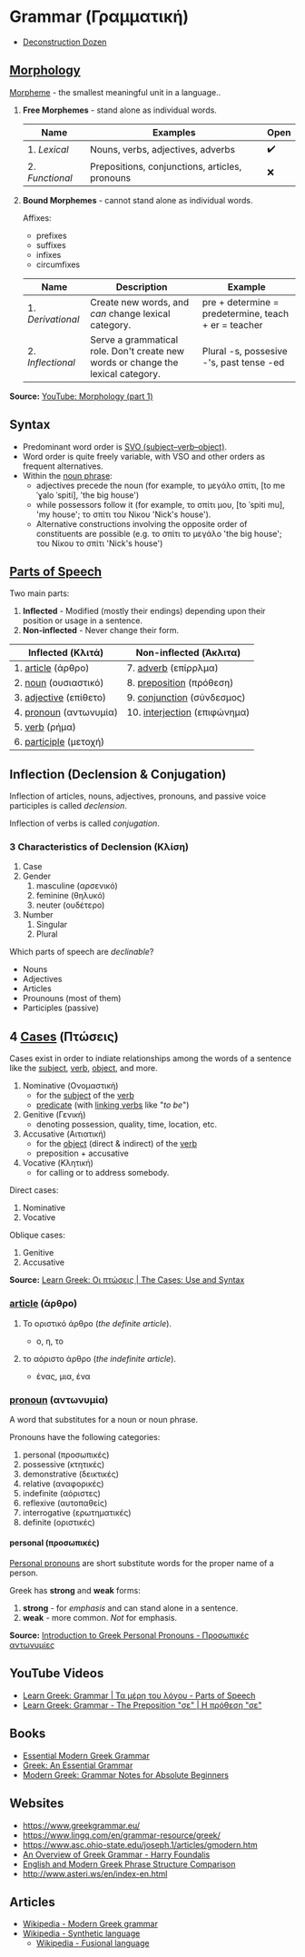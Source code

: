 # Grammar (Γραμματική)

* [Deconstruction Dozen](./deconstruction-dozen.md)

## [Morphology](https://en.wikipedia.org/wiki/Morphology_(linguistics))

[Morpheme](https://en.wikipedia.org/wiki/Morpheme) - the smallest meaningful unit in a language..

1. **Free Morphemes** - stand alone as individual words.

    |Name|Examples|Open|
    |----|--------|----|
    |1. *Lexical*|Nouns, verbs, adjectives, adverbs|✔️|
    |2. *Functional*|Prepositions, conjunctions, articles, pronouns|❌|

2. **Bound Morphemes** - cannot stand alone as individual words.

    Affixes:
    * prefixes
    * suffixes
    * infixes
    * circumfixes

    |Name|Description|Example|
    |----|-----------|-------|
    |1. *Derivational*|Create new words, and *can* change lexical category.|pre + determine = predetermine, teach + er = teacher|
    |2. *Inflectional*|Serve a grammatical role. Don't create new words or change the lexical category.|Plural -s, possesive -'s, past tense -ed|

**Source:** [YouTube: Morphology (part 1)](https://www.youtube.com/watch?v=mv7t6Q0uebY)

## Syntax

* Predominant word order is [SVO (subject–verb–object)](https://en.wikipedia.org/wiki/Subject%E2%80%93verb%E2%80%93object).
* Word order is quite freely variable, with VSO and other orders as frequent alternatives.
* Within the [noun phrase](https://en.wikipedia.org/wiki/Noun_phrase):
    * adjectives precede the noun (for example, το μεγάλο σπίτι, [to meˈɣalo ˈspiti], 'the big house')
    * while possessors follow it (for example, το σπίτι μου, [to ˈspiti mu], 'my house'; το σπίτι του Νίκου 'Nick's house').
    * Alternative constructions involving the opposite order of constituents are possible (e.g. το σπίτι το μεγάλο 'the big house'; του Νίκου το σπίτι 'Nick's house')

## [Parts of Speech](https://en.wikipedia.org/wiki/Part_of_speech)

Two main parts:
1. **Inflected** - Modified (mostly their endings) depending upon their position or usage in a sentence.
2. **Non-inflected** - Never change their form.

|Inflected (Κλιτά)|Non-inflected (Άκλιτα)|
|-----------------|----------------------|
|1. [article](https://en.wikipedia.org/wiki/Article_(grammar)) (άρθρο)|7. [adverb](https://en.wikipedia.org/wiki/Adverb) (επίρρλμα)|
|2. [noun](https://en.wikipedia.org/wiki/Noun) (ουσιαστικό)|8. [preposition](https://en.wikipedia.org/wiki/Preposition_and_postposition) (πρόθεση)|
|3. [adjective](https://en.wikipedia.org/wiki/Adjective) (επίθετο)|9. [conjunction](https://en.wikipedia.org/wiki/Conjunction_(grammar)) (σύνδεσμος)|
|4. [pronoun](https://en.wikipedia.org/wiki/Pronoun) (αντωνυμία)|10. [interjection](https://en.wikipedia.org/wiki/Interjection) (επιφώνημα)|
|5. [verb](https://en.wikipedia.org/wiki/Verb) (ρήμα)||
|6. [participle](https://en.wikipedia.org/wiki/Participle) (μετοχή)||

## Inflection (Declension & Conjugation)

Inflection of articles, nouns, adjectives, pronouns, and passive voice participles is called *declension*.

Inflection of verbs is called *conjugation*.

### 3 Characteristics of Declension (Κλίση)

1. Case
2. Gender
   1. masculine (αρσενικό)
   2. feminine (θηλυκό)
   3. neuter (ουδέτερο)
3. Number
   1. Singular
   2. Plural

Which parts of speech are *declinable*?

* Nouns
* Adjectives
* Articles
* Prounouns (most of them)
* Participles (passive)

## 4 [Cases](https://en.wikipedia.org/wiki/Grammatical_case) (Πτώσεις)

Cases exist in order to indiate relationships among the words of a sentence like the [subject](https://en.wikipedia.org/wiki/Subject_(grammar)), [verb](https://en.wikipedia.org/wiki/Verb), [object](https://en.wikipedia.org/wiki/Object_(grammar)), and more.

1. Nominative (Ονομαστική)
    * for the [subject](https://en.wikipedia.org/wiki/Subject_(grammar)) of the [verb](https://en.wikipedia.org/wiki/Verb)
    * [predicate](https://en.wikipedia.org/wiki/Predicate_(grammar)) (with [linking verbs](https://en.wikipedia.org/wiki/Linking_verb) like "*to be*")
2. Genitive (Γενική)
    * denoting possession, quality, time, location, etc.
3. Accusative (Αιτιατική)
    * for the [object](https://en.wikipedia.org/wiki/Object_(grammar)) (direct & indirect) of the [verb](https://en.wikipedia.org/wiki/Verb)
    * preposition + accusative
4. Vocative (Κλητική)
    * for calling or to address somebody.

Direct cases:
1. Nominative
2. Vocative

Oblique cases:
1. Genitive
2. Accusative

**Source:** [Learn Greek: Οι πτώσεις | The Cases: Use and Syntax](https://www.youtube.com/watch?v=YOD0EBNOMu8)

### [article](https://en.wikipedia.org/wiki/Article_(grammar)) (άρθρο)

1. Το οριστικό άρθρο (*the definite article*).
    * ο, η, το

2. το αόριστο άρθρο (*the indefinite article*).
    * ένας, μια, ένα

### [pronoun](https://en.wikipedia.org/wiki/Pronoun) (αντωνυμία)

A word that substitutes for a noun or noun phrase.

Pronouns have the following categories:
1. personal (προσωπικές)
2. possessive (κτητικές)
3. demonstrative (δεικτικές)
4. relative (αναφορικές)
5. indefinite (αόριστες)
6. reflexive (αυτοπαθείς)
7. interrogative (ερωτηματικές)
8. definite (οριστικές)

#### personal (προσωπικές)
[Personal pronouns](https://en.wikipedia.org/wiki/Personal_pronoun) are short substitute words for the proper name of a person.

Greek has **strong** and **weak** forms:

1. **strong** - for *emphasis* and can stand alone in a sentence.
2. **weak** - more common. *Not* for emphasis. 

**Source:** [Introduction to Greek Personal Pronouns - Προσωπικές αντωνυμίες](https://www.youtube.com/watch?v=-6rXcGqa1n8)

## YouTube Videos

* [Learn Greek: Grammar | Τα μέρη του λόγου - Parts of Speech](https://www.youtube.com/watch?v=_ump7AqGJoQ)
* [Learn Greek: Grammar - The Preposition "σε" | Η πρόθεση "σε"](https://www.youtube.com/watch?v=eNu6F2b-faI)

## Books

* [Essential Modern Greek Grammar](https://www.amazon.com/Essential-Modern-Grammar-Language-Guides/dp/0486251330)
* [Greek: An Essential Grammar](https://www.amazon.com/Greek-Essential-Grammar-Routledge-Grammars/dp/1138930687/)
* [Modern Greek: Grammar Notes for Absolute Beginners](https://repository.kallipos.gr/bitstream/11419/4393/1/00_master_document.pdf)

## Websites

* https://www.greekgrammar.eu/
* https://www.lingq.com/en/grammar-resource/greek/
* https://www.asc.ohio-state.edu/joseph.1/articles/gmodern.htm
* [An Overview of Greek Grammar - Harry Foundalis](http://www.foundalis.com/lan/grkgram.htm)
* [English and Modern Greek Phrase Structure Comparison](http://www.foundalis.com/lan/phstregs.htm)
* http://www.asteri.ws/en/index-en.html

## Articles
* [Wikipedia - Modern Greek grammar](https://en.wikipedia.org/wiki/Modern_Greek_grammar)
* [Wikipedia - Synthetic language](https://en.wikipedia.org/wiki/Synthetic_language)
    * [Wikipedia - Fusional language](https://en.wikipedia.org/wiki/Fusional_language)

